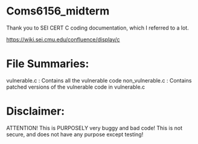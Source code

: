# Coms6156_midterm

Thank you to SEI CERT C coding documentation, which I referred to a lot.

https://wiki.sei.cmu.edu/confluence/display/c

# File Summaries:
vulnerable.c : Contains all the vulnerable code
non_vulnerable.c : Contains patched versions of the vulnerable code in vulnerable.c

# Disclaimer:
ATTENTION! This is PURPOSELY very buggy and bad code! This is not secure, and does not have any purpose except testing!

